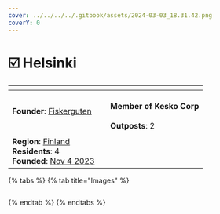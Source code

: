 ```yaml
---
cover: ../../../../.gitbook/assets/2024-03-03_18.31.42.png
coverY: 0
---
```


# ☑️ Helsinki

<table data-view="cards"><thead><tr><th></th><th></th><th></th></tr></thead><tbody><tr><td><strong>Founder</strong>: <a href="../../players/fiskerguten.md">Fiskergute</a><a href="../../players/fiskerguten.md">n</a></td><td></td><td><br><strong>Member of Kesko Corp</strong><br><br><strong>Outposts</strong>: 2</td></tr><tr><td><img src="../../../../.gitbook/assets/Helsinki500.png" alt="" data-size="original"></td><td></td><td></td></tr><tr><td><strong>Region</strong>: <a href="./">Finland</a><br><strong>Residents</strong>: 4<br><strong>Founded</strong>: <a href="../../../../server-dates/november-23.md#nov-4">Nov 4</a><a href="../../../../server-dates/november-23.md#nov-4"> 2023</a></td><td></td><td></td></tr></tbody></table>

{% tabs %}
{% tab title="Images" %}
<figure><img src="../../../../.gitbook/assets/2023-12-02_20.15.19.png" alt=""><figcaption></figcaption></figure>
{% endtab %}
{% endtabs %}
